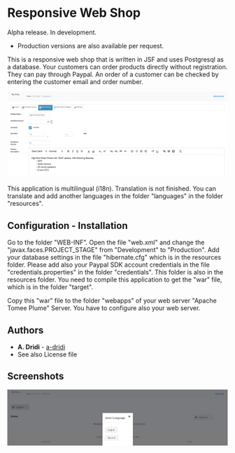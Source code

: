 # Responsive Web Shop

Alpha release. In development. 
* Production versions are also available per request. 

This is a responsive web shop that is written in JSF and uses Postgresql as a database.
Your customers can order products directly without registration. They can pay through Paypal. An order of a customer can be checked by entering the customer email and order number. 

![Screenshot of Application Responsive Web shop](https://raw.githubusercontent.com/a-dridi/Responsive_Web_Shop/master/screenshot.PNG)

This application is multilingual (i18n). Translation is not finished. You can translate and add another languages in the folder "languages" in the folder "resources". 


## Configuration - Installation

Go to the folder "WEB-INF". Open the file "web.xml" and change the "javax.faces.PROJECT_STAGE" from "Development" to "Production".
Add your database settings in the file "hibernate.cfg" which is in the resources folder. Please add also your Paypal SDK account credentials in the file "credentials.properties" in the folder "credentials". This folder is also in the resources folder.
You need to compile this application to get the "war" file, which is in the folder "target". 

Copy this "war" file to the folder "webapps" of your web server "Apache Tomee Plume" Server. You have to configure also your web server. 


## Authors

* **A. Dridi** - [a-dridi](https://github.com/a-dridi/)
* See also License file

## Screenshots

![Screenshot 2 of Application Responsive Web shop](https://raw.githubusercontent.com/a-dridi/Responsive_Web_Shop/master/screenshot2.PNG)